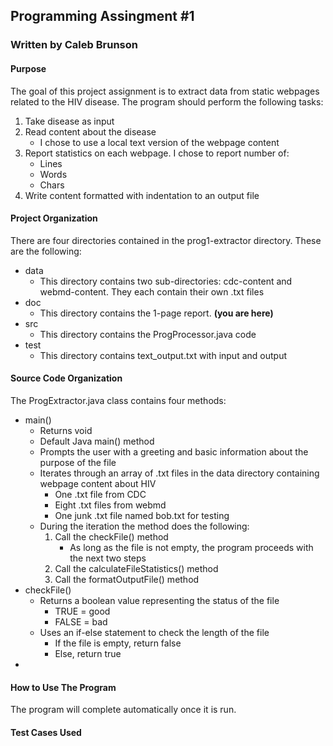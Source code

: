 ## Programming Assingment #1
### Written by Caleb Brunson

#### Purpose
The goal of this project assignment is to extract data from static webpages related to the HIV disease. The program should perform the following tasks:
1. Take disease as input
2. Read content about the disease
    * I chose to use a local text version of the webpage content
3. Report statistics on each webpage. I chose to report number of:
    * Lines
    * Words
    * Chars
4. Write content formatted with indentation to an output file

#### Project Organization
There are four directories contained in the prog1-extractor directory. These are the following:
* data
    * This directory contains two sub-directories: cdc-content and webmd-content. They each contain their own .txt files
* doc
    * This directory contains the 1-page report. **(you are here)**
* src
    * This directory contains the ProgProcessor.java code
* test
    * This directory contains text_output.txt with input and output

#### Source Code Organization
The ProgExtractor.java class contains four methods:
* main() 
    * Returns void
    * Default Java main() method
    * Prompts the user with a greeting and basic information about the purpose of the file
    * Iterates through an array of .txt files in the data directory containing webpage content about HIV
        * One .txt file from CDC
        * Eight .txt files from webmd
        * One junk .txt file named bob.txt for testing 
    * During the iteration the method does the following:
        1. Call the checkFile() method
            * As long as the file is not empty, the program proceeds with the next two steps
        2. Call the calculateFileStatistics() method
        3. Call the formatOutputFile() method
* checkFile() 
    * Returns a boolean value representing the status of the file
        * TRUE = good
        * FALSE = bad
    * Uses an if-else statement to check the length of the file
        * If the file is empty, return false
        * Else, return true
* 

#### How to Use The Program
The program will complete automatically once it is run. 

#### Test Cases Used
